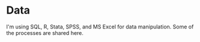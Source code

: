 # Data
I'm using SQL, R, Stata, SPSS, and MS Excel for data manipulation.
Some of the processes are shared here. 
